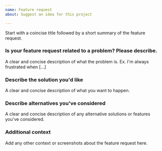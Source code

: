 ```yaml
---
name: Feature request
about: Suggest an idea for this project

---
```


Start with a coincise title  followed by a short summary of the feature request.


### Is your feature request related to a problem? Please describe.

A clear and concise description of what the problem is. Ex. I'm always
frustrated when [...]

### Describe the solution you'd like

A clear and concise description of what you want to happen.

### Describe alternatives you've considered

A clear and concise description of any alternative solutions or features you've
considered.

### Additional context

Add any other context or screenshots about the feature request here.
